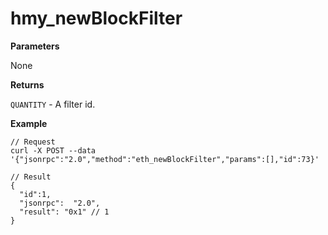 # hmy\_newBlockFilter

**Parameters**

None

**Returns**

`QUANTITY` - A filter id.

**Example**

```text
// Request
curl -X POST --data '{"jsonrpc":"2.0","method":"eth_newBlockFilter","params":[],"id":73}'

// Result
{
  "id":1,
  "jsonrpc":  "2.0",
  "result": "0x1" // 1
}
```

